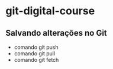 # git-digital-course

## Salvando alterações no Git

* comando git push
* comando git pull
* comando git fetch
